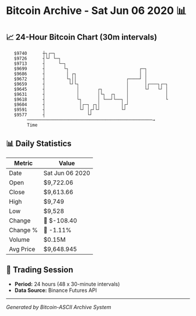 # Bitcoin Archive - Sat Jun 06 2020 📊

## 📈 24-Hour Bitcoin Chart (30m intervals)

```
   $9740      ┼┐┌─┐                                            
   $9726      ┤└┘ └─┐                                          
   $9713      ┤     └─┐                                        
   $9699      ┤       └┐                           ┌─┐         
   $9686      ┤        │ ┌┐                        │ │         
   $9672      ┤        └┐││                   ┌────┘ │         
   $9659      ┤         └┘└┐                  │      │┌───┐┌─┐ 
   $9645      ┤            │       ┌┐         │      └┘   └┘ │ 
   $9631      ┤            │       │└┐  ┌┐    │              │ 
   $9618      ┤            └┐      │ └──┘└──┐ │              └ 
   $9604      ┤             │┌─┐ ┌┐│        │┌┘                
   $9591      ┤             └┘ │┌┘└┘        └┘                 
   $9577      ┤                └┘                              
        ────────────────────────────────────────────────→
        Time
```

## 📊 Daily Statistics

| Metric | Value |
|--------|-------|
| Date | Sat Jun 06 2020 |
| Open | $9,722.06 |
| Close | $9,613.66 |
| High | $9,749 |
| Low | $9,528 |
| Change | 🔴 $-108.40 |
| Change % | 🔴 -1.11% |
| Volume | $0.15M |
| Avg Price | $9,648.945 |

## 📅 Trading Session

- **Period:** 24 hours (48 x 30-minute intervals)
- **Data Source:** Binance Futures API

---
*Generated by Bitcoin-ASCII Archive System*
